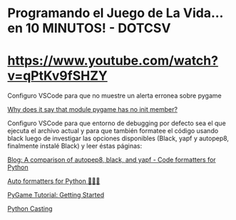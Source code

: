 # Programando el Juego de La Vida... en 10 MINUTOS! - DOTCSV

#

# <a href="https://www.youtube.com/watch?v=qPtKv9fSHZY" target="_blank">https://www.youtube.com/watch?v=qPtKv9fSHZY</a>

Configuro VSCode para que no muestre un alerta erronea sobre pygame

<a href="https://stackoverflow.com/questions/50569453/why-does-it-say-that-module-pygame-has-no-init-member" target="_blank">Why does it say that module pygame has no init member?</a>

Configuro VSCode para que entorno de debugging por defecto sea el que ejecuta el archivo actual y para que también formatee el código usando black luego de investigar las opciones disponibles (Black, yapf y autopep8, finalmente instalé Black) y leer éstas páginas:

<a href="https://www.reddit.com/r/Python/comments/8oqy03/blog_a_comparison_of_autopep8_black_and_yapf_code/" target="_blank">Blog: A comparison of autopep8, black, and yapf - Code formatters for Python</a>

<a href="https://medium.com/3yourmind/auto-formatters-for-python-8925065f9505" target="_blank">Auto formatters for Python 👨‍💻🤖</a>

<a href="https://nerdparadise.com/programming/pygame/part1" target="_blank">PyGame Tutorial: Getting Started</a>

<a href="https://www.w3schools.com/python/python_casting.asp" target="_blank">Python Casting</a>
